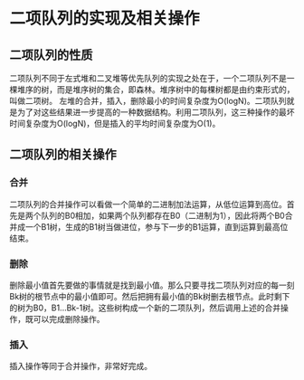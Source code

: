 # 二项队列的实现及相关操作
## 二项队列的性质
二项队列不同于左式堆和二叉堆等优先队列的实现之处在于，一个二项队列不是一棵堆序的树，而是堆序树的集合，即森林。堆序树中的每棵树都是由约束形式的，叫做二项树。  左堆的合并，插入，删除最小的时间复杂度为O(logN)。二项队列就是为了对这些结果进一步提高的一种数据结构。利用二项队列，这三种操作的最坏时间复杂度为O(logN)，但是插入的平均时间复杂度为O(1)。
## 二项队列的相关操作
### 合并
二项队列的合并操作可以看做一个简单的二进制加法运算，从低位运算到高位。首先是两个队列的B0相加，如果两个队列都存在B0（二进制为1），因此将两个B0合并成一个B1树，生成的B1树当做进位，参与下一步的B1运算，直到运算到最高位结束。
### 删除
删除最小值首先要做的事情就是找到最小值。那么只要寻找二项队列对应的每一刻Bk树的根节点中的最小值即可。然后把拥有最小值的Bk树删去根节点。此时剩下的树为B0，B1...Bk-1树。这些树构成一个新的二项队列，然后调用上述的合并操作，既可以完成删除操作。
### 插入
插入操作等同于合并操作，非常好完成。
